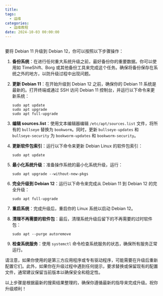```yaml
---
title: 
tags:
  - 运维
categories:
  - 运维教程
date: 2024-10-03 00:00:00
---
```


> 

<!-- more -->

## 

要将 Debian 11 升级到 Debian 12，你可以按照以下步骤操作：

1. **备份系统**：在进行任何重大系统升级之前，最好备份你的重要数据。你可以使用如 TimeShift、Borg 或其他备份工具来完成这个任务。确保将备份保存在系统之外的地方，以防升级过程中出现问题。

2. **更新 Debian 11**：在开始升级到 Debian 12 之前，确保你的 Debian 11 系统是最新的。打开终端或通过 SSH 访问 Debian 11 控制台，并运行以下命令来更新系统：
   ```
   sudo apt update
   sudo apt upgrade
   sudo apt full-upgrade
   ```

3. **编辑 sources.list**：使用文本编辑器编辑 `/etc/apt/sources.list` 文件，将所有的 `bullseye` 替换为 `bookworm`。同时，更新 `bullseye-updates` 和 `bullseye-security` 为 `bookworm-updates` 和 `bookworm-security`。

4. **更新软件包索引**：运行以下命令来更新 Debian Linux 的软件包索引：
   ```
   sudo apt update
   ```

5. **最小化系统升级**：准备操作系统的最小化系统升级，运行：
   ```
   sudo apt upgrade --without-new-pkgs
   ```

6. **完全升级到 Debian 12**：运行以下命令来完成从 Debian 11 到 Debian 12 的完全升级：
   ```
   sudo apt full-upgrade
   ```

7. **重启系统**：完成升级后，重启你的 Linux 系统以启动 Debian 12。

8. **清理不再需要的软件包**：最后，清理系统升级后留下的不再需要的过时软件包：
   ```
   sudo apt --purge autoremove
   ```

9. **检查系统服务**：使用 `systemctl` 命令检查系统服务的状态，确保所有服务正常运行。

请注意，如果你使用的是第三方应用程序或专有驱动程序，可能需要在升级后重新配置它们。此外，如果你在升级过程中遇到任何提示，要求替换或保留现有的配置文件，通常建议保留当前版本以确保安全和稳定性。

以上步骤是根据最新的搜索结果整理的，确保你遵循最新的指导来完成升级。祝你升级顺利！
